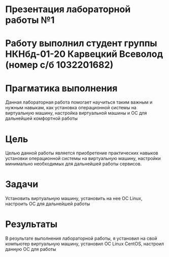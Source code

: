 # Презентация лабораторной работы №1

# Работу выполнил студент группы НКНбд-01-20 Карвецкий Всеволод (номер с/б 1032201682)

# Прагматика выполнения

Данная лабораторная работа помогает научиться таким важным и нужным навыкам, как установка операционной системы на виртуальную машину, настройка виртуальной машины и ОС для дальнейшей комфортной работы

# Цель

Целью данной работы является приобретение практических навыков установки операционной системы на виртуальную машину, настройки минимально необходимых для
дальнейшей работы сервисов.

# Задачи

Установить виртуальную машину, установить на нее ОС Linux, настроить ОС для дальнейшей работы

# Результаты

В результате выполнения лабораторной работы, я установил на свой компьютер виртуальную машину, установил ОС Linux CentOS, настроил данную ОС для работы